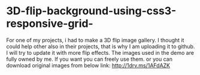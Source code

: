 # 3D-flip-background-using-css3-responsive-grid-
For one of my projects, i had to make a 3D flip image gallery. I thought it could help other also in their projects, that is why I am uploading it to github. I will try to update it with more flip effects.
The images used in the demo are fully owned by me. If you want you can freely use them.
or you can download original images from below link:
http://1drv.ms/1AFdAZK
